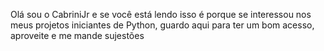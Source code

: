 Olá sou o CabriniJr e se você está lendo isso é porque se interessou nos meus projetos iniciantes de Python, guardo aqui para ter um bom acesso, aproveite e me mande sujestões
